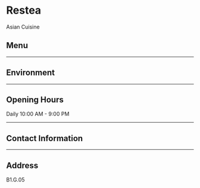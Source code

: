 # Restea

Asian Cuisine

## Menu

---

## Environment

---

## Opening Hours

Daily 10:00 AM - 9:00 PM

---

## Contact Information

---

## Address

B1.G.05
